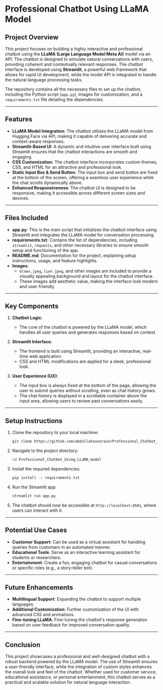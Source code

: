 # Professional Chatbot Using LLaMA Model

## Project Overview

This project focuses on building a highly interactive and professional chatbot using the **LLaMA (Large Language Model Meta AI)** model via an API. The chatbot is designed to simulate natural conversations with users, providing coherent and contextually relevant responses. The chatbot interface is developed using **Streamlit**, a powerful web framework that allows for rapid UI development, while the model API is integrated to handle the natural language processing tasks.

The repository contains all the necessary files to set up the chatbot, including the Python script (`app.py`), images for customization, and a `requirements.txt` file detailing the dependencies.

---

## Features

- **LLaMA Model Integration**: The chatbot utilizes the LLaMA model from Hugging Face via API, making it capable of delivering accurate and context-aware responses.
- **Streamlit-Based UI**: A dynamic and intuitive user interface built using Streamlit ensures that the chatbot interactions are smooth and engaging.
- **CSS Customization**: The chatbot interface incorporates custom themes, CSS, and HTML for an attractive and professional look.
- **Static Input Box & Send Button**: The input box and send button are fixed at the bottom of the screen, offering a seamless user experience while the chat scrolls dynamically above.
- **Enhanced Responsiveness**: The chatbot UI is designed to be responsive, making it accessible across different screen sizes and devices.

---

## Files Included

- **app.py**: This is the main script that initializes the chatbot interface using Streamlit and integrates the LLaMA model for conversation processing.
- **requirements.txt**: Contains the list of dependencies, including `streamlit`, `requests`, and other necessary libraries to ensure smooth setup and functioning of the app.
- **README.md**: Documentation for the project, explaining setup instructions, usage, and feature highlights.
- **Images**: 
  - `Glows.jpeg`, `lion.jpeg`, and other images are included to provide a visually appealing background and layout for the chatbot interface.
  - These images add aesthetic value, making the interface look modern and user-friendly.

---

## Key Components

1. **Chatbot Logic**:
   - The core of the chatbot is powered by the LLaMA model, which handles all user queries and generates responses based on context.
   
2. **Streamlit Interface**:
   - The frontend is built using Streamlit, providing an interactive, real-time web application.
   - CSS and HTML modifications are applied for a sleek, professional look.

3. **User Experience (UX)**:
   - The input box is always fixed at the bottom of the page, allowing the user to submit queries without scrolling, even as chat history grows.
   - The chat history is displayed in a scrollable container above the input area, allowing users to review past conversations easily.

---

## Setup Instructions

1. Clone the repository to your local machine:
   ```bash
   git clone https://github.com/abdullahzunorain/Professional_Chatbot_Using_LLaMA_model.git
   ```

2. Navigate to the project directory:
   ```bash
   cd Professional_Chatbot_Using_LLaMA_model
   ```

3. Install the required dependencies:
   ```bash
   pip install -r requirements.txt
   ```

4. Run the Streamlit app:
   ```bash
   streamlit run app.py
   ```

5. The chatbot should now be accessible at `http://localhost:8501`, where users can interact with it.

---

## Potential Use Cases

- **Customer Support**: Can be used as a virtual assistant for handling queries from customers in an automated manner.
- **Educational Tools**: Serve as an interactive learning assistant for students or researchers.
- **Entertainment**: Create a fun, engaging chatbot for casual conversations or specific roles (e.g., a story-teller bot).

---

## Future Enhancements

- **Multilingual Support**: Expanding the chatbot to support multiple languages.
- **Additional Customization**: Further customization of the UI with advanced CSS and animations.
- **Fine-tuning LLaMA**: Fine-tuning the chatbot's response generation based on user feedback for improved conversation quality.

---

## Conclusion

This project showcases a professional and well-designed chatbot with a robust backend powered by the LLaMA model. The use of Streamlit ensures a user-friendly interface, while the integration of custom styles enhances the overall look and feel of the chatbot. Whether used for customer service, educational assistance, or personal entertainment, this chatbot serves as a practical and scalable solution for natural language interaction.

